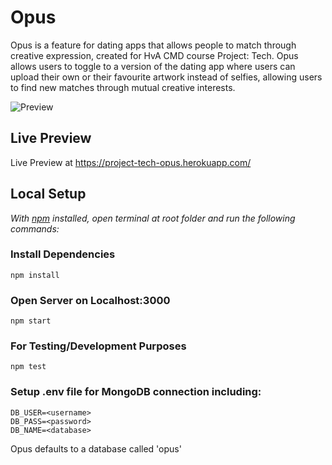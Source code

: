 # Opus
Opus is a feature for dating apps that allows people to match through creative expression, created for HvA CMD course Project: Tech. Opus allows users to toggle to a version of the dating app where users can upload their own or their favourite artwork instead of selfies, allowing users to find new matches through mutual creative interests.

![Preview](https://media.giphy.com/media/gHoB0wycCFEPJ2yrHn/giphy.gif)

## Live Preview
Live Preview at https://project-tech-opus.herokuapp.com/

## Local Setup
_With [npm](https://www.npmjs.com/get-npm) installed, open terminal at root folder and run the following commands:_  
### Install Dependencies  
`npm install`

### Open Server on Localhost:3000
`npm start`

### For Testing/Development Purposes
`npm test`

### Setup .env file for MongoDB connection including:
```
DB_USER=<username>
DB_PASS=<password>
DB_NAME=<database>
```
Opus defaults to a database called 'opus'

